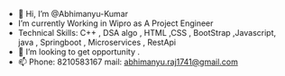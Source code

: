 - 👋 Hi, I’m @Abhimanyu-Kumar
-    I’m currently Working in Wipro as A Project Engineer 
-    Technical Skills: C++ , DSA algo , HTML ,CSS , BootStrap ,Javascript, java , Springboot , Microservices , RestApi
- 💞️ I’m looking to get opportunity .
- 📫 Phone: 8210583167 
     mail: abhimanyu.raj1741@gmail.com
     

<!---
Abhimanyu-raj1741/Abhimanyu-raj1741 is a ✨ special ✨ repository because its `README.md` (this file) appears on your GitHub profile.
You can click the Preview link to take a look at your changes.
--->
